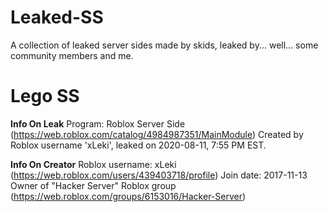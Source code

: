 # Leaked-SS #
A collection of leaked server sides made by skids, leaked by... well... some community members and me.

#  Lego SS #
__Info On Leak__
Program: Roblox Server Side (https://web.roblox.com/catalog/4984987351/MainModule)
Created by Roblox username 'xLeki', leaked on 2020-08-11, 7:55 PM EST. 

__Info On Creator__
Roblox username: xLeki (https://web.roblox.com/users/439403718/profile)
Join date: 2017-11-13
Owner of "Hacker Server" Roblox group (https://web.roblox.com/groups/6153016/Hacker-Server)
